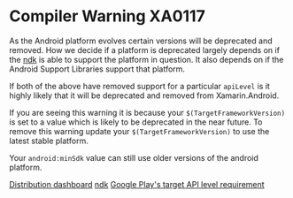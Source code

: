 # Compiler Warning XA0117

As the Android platform evolves certain versions will be deprecated and
removed. How we decide if a platform is deprecated largely depends on if
the [ndk](https://developer.android.com/ndk/downloads/revision_history) is able to support the platform in question.
It also depends on if the Android Support Libraries support that platform.

If both of the above have removed support for a particular `apiLevel` is it
highly likely that it will be deprecated and removed from Xamarin.Android.

If you are seeing this warning it is because your `$(TargetFrameworkVersion)`
is set to a value which is likely to be deprecated in the near future.
To remove this warning update your `$(TargetFrameworkVersion)` to use
the latest stable platform. 

Your `android:minSdk` value can still use older versions of the android platform.

[Distribution dashboard](https://developer.android.com/about/dashboards/)
[ndk](https://developer.android.com/ndk/downloads/revision_history) 
[Google Play's target API level requirement](https://developer.android.com/distribute/best-practices/develop/target-sdk)



